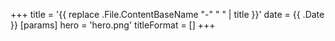 +++
title = '{{ replace .File.ContentBaseName "-" " " | title }}'
date = {{ .Date }}
[params]
    hero = 'hero.png'
    titleFormat = []
+++
